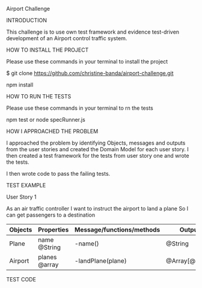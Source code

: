 Airport Challenge

INTRODUCTION

This challenge is to use own test framework and evidence test-driven development of an Airport control traffic system.

HOW TO INSTALL THE PROJECT

Please use these commands in your terminal to install the project

$ git clone https://github.com/christine-banda/airport-challenge.git

npm install

HOW TO RUN THE TESTS

Please use these commands in your terminal to rn the tests

npm test or node specRunner.js

HOW I APPROACHED THE PROBLEM

I approached the problem by identifying Objects, messages and outputs from the user stories and created the Domain Model for each user story.
I then created a test framework for the tests from user story one and wrote the tests. 

I then wrote code to pass the failing tests.

TEST EXAMPLE

User Story 1

As an air traffic controller
I want to instruct the airport to land a plane
So I can get passengers to a destination
			

| Objects | Properties    | Message/functions/methods | Output         |
| ------- | ------------- | ------------------------- | -------------- |
| Plane   | name @String  | -name()                   | @String        |
| Airport | planes @array | -landPlane(plane)         | @Array[@Plane] |

TEST CODE


